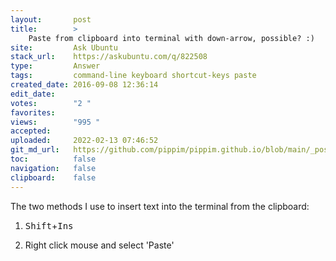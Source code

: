 ```yaml
---
layout:       post
title:        >
    Paste from clipboard into terminal with down-arrow, possible? :)
site:         Ask Ubuntu
stack_url:    https://askubuntu.com/q/822508
type:         Answer
tags:         command-line keyboard shortcut-keys paste
created_date: 2016-09-08 12:36:14
edit_date:    
votes:        "2 "
favorites:    
views:        "995 "
accepted:     
uploaded:     2022-02-13 07:46:52
git_md_url:   https://github.com/pippim/pippim.github.io/blob/main/_posts/2016/2016-09-08-Paste-from-clipboard-into-terminal-with-down-arrow_-possible_-__.md
toc:          false
navigation:   false
clipboard:    false
---
```


The two methods I use to insert text into the terminal from the clipboard:

1. <kbd>Shift</kbd>+<kbd>Ins</kbd>

2. Right click mouse and select 'Paste'
